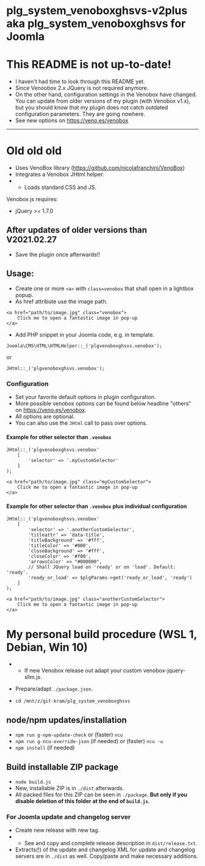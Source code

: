 # plg_system_venoboxghsvs-v2plus aka plg_system_venoboxghsvs for Joomla

# This README is not up-to-date!
- I haven't had time to look through this README yet.
- Since Venoobox 2.x JQuery is not required anymore.
- On the other hand, configuration settings in the Venobox have changed. You can update from older versions of my plugin (with Venobox v1.x), but you should know that my plugin does not catch outdated configuration parameters. They are going nowhere.
- See new options on https://veno.es/venobox

------
# Old old old

- Uses VenoBox library (https://github.com/nicolafranchini/VenoBox)
- Integrates a Venobox JHtml helper.
- - Loads standard CSS and JS.

Venobox js requires:
- jQuery >= 1.7.0

## After updates of older versions than V2021.02.27
- Save the plugin once afterwards!!

## Usage:

- Create one or more `<a>` with `class=venobox` that shall open in a lightbox popup.
- As href attribute use the image path.

```
<a href="path/to/image.jpg" class="venobox">
	Click me to open a fantastic image in pop-up
</a>
```
- Add PHP snippet in your Joomla code, e.g. in template.

```
Joomla\CMS\HTML\HTMLHelper::_('plgvenoboxghsvs.venobox');
```
or
```
JHtml::_('plgvenoboxghsvs.venobox');
```
### Configuration
- Set your favorite default options in plugin configuration.
- More possible venobox options can be found below headline "others" on https://veno.es/venobox.
- All options are optional.
- You can also use the `JHtml` call to pass over options.

#### Example for other selector than `.venobox`

```
JHtml::_('plgvenoboxghsvs.venobox'
	[
		'selector' => '.myCustomSelector'
	]
);
```

```
<a href="path/to/image.jpg" class="myCustomSelector">
	Click me to open a fantastic image in pop-up
</a>
```
#### Example for other selector than `.venobox` plus individual configuration


```
JHtml::_('plgvenoboxghsvs.venobox'
	[
		'selector' => '.anotherCustomSelector',
		'titleattr' => 'data-title',
		'titleBackground' => '#fff',
		'titleColor' => '#000',
		'closeBackground' => '#fff',
		'closeColor' => '#f00',
		'arrowsColor' => "#000000",
		// Shall JQuery load on 'ready' or on 'load'. Default: 'ready'.
		'ready_or_load' => $plgParams->get('ready_or_load', 'ready')
	]
);
```

```
<a href="path/to/image.jpg" class="anotherCustomSelector">
	Click me to open a fantastic image in pop-up
</a>
```

# My personal build procedure (WSL 1, Debian, Win 10)
- - If new Venobox release out adapt your custom venobox-jquery-slim.js.

- Prepare/adapt `./package.json`.
- `cd /mnt/z/git-kram/plg_system_venoboxghsvs`

## node/npm updates/installation
- `npm run g-npm-update-check` or (faster) `ncu`
- `npm run g-ncu-override-json` (if needed) or (faster) `ncu -u`
- `npm install` (if needed)

## Build installable ZIP package
- `node build.js`
- New, installable ZIP is in `./dist` afterwards.
- All packed files for this ZIP can be seen in `./package`. **But only if you disable deletion of this folder at the end of `build.js`**.

### For Joomla update and changelog server
- Create new release with new tag.
- - See and copy and complete release description in `dist/release.txt`.
- Extracts(!) of the update and changelog XML for update and changelog servers are in `./dist` as well. Copy/paste and make necessary additions.
